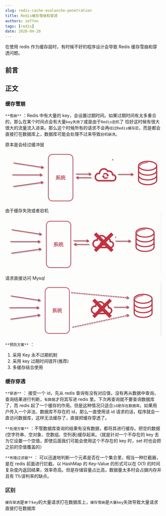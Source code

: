 ```yaml
---
slug: redis-cache-avalanche-penetration
title: Redis缓存雪崩和穿透
authors: zeffon
tags: [redis]
date: 2020-04-20
---
```


在使用 redis 作为缓存层时，有时候不好的程序设计会导致 Redis 缓存雪崩和穿透问题。

<!--truncate-->

## 前言

## 正文

### 缓存雪崩

`**雪崩**` ：Redis 中有大量的 key，会设置过期时间。如果过期时间有太多重合的，那么在某个时间点会有大量`key失效了`或是由于`Redis宕机`了
恰好这时候有很大很大的流量流入进来。那么这个时候所有的请求不会再`经过Redis缓存层`，而是都会直接打在数据库上，数据库可能会处理不过来导致`宕机崩溃`。

原本是会经过缓冲层
![20-aualanche-01.png](./img/04/20-aualanche-01.png)
由于缓存失效或者宕机
![20-aualanche-02.png](./img/04/20-aualanche-02.png)
请求直接访问 Mysql
![20-aualanche-03.png](./img/04/20-aualanche-03.png)

`**预防方案**` ：

1. 采用 Key 永不过期机制
2. 采用 key 过期时间错开(推荐)
3. 多缓存结合使用

### 缓存穿透

`**穿透**` ： 接受一个 id，先从 redis 查询有没有对应值，没有再从数据中查询，查询结果进行判断，`有数据`才将其写进 redis 里。下次再查询就不要查询数据库了，而 redis 起了一个缓存的作用。但是这种情况只适合`id是存在数据库`。如果用户传入一个非法、数据库不存在的 id，那么一直使用该 id 请求的话，程序就会一直访问数据库，这样无法缓存了，直接把缓存穿透了。

`**处理方案**` ：不管数据库查询的结果有没有数据，都将其进行缓存。把空的数据(空字符串、空对象、空数组、空列表)缓存起来。（就是针对一个不存在的 key 去为它设置一个空值，即使后面我们可能会使用这个不存在的 key 时，set 时也会把之前的空值覆盖的）

`**布隆过滤器**` ： 可以迅速地判断一个元素是否在一个集合里，相当一种拦截器，是在 redis 前面进行拦截。以 HashMap 的 Key-Value 的形式可以在 O(1) 的时间复杂度内返回结果，效率奇高。但是存储容量占比高，数据量太多时会占据内存并且有 1%误判率的缺点。

### 区别

`缓存穿透`是`单个key`的大量请求打在数据库上，`缓存雪崩`是`大量key`失效导致大量请求直接打在数据库
